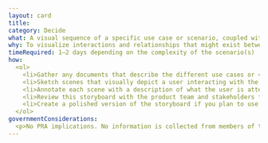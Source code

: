 ```yaml
---
layout: card
title: 
category: Decide
what: A visual sequence of a specific use case or scenario, coupled with a narrative.
why: To visualize interactions and relationships that might exist between a user and a solution in the context of the user&rsquo;s full experience.
timeRequired: 1–2 days depending on the complexity of the scenario(s)
how:
  <ol>
    <li>Gather any documents that describe the different use cases or <a href="/user-scenarios">scenarios</a> in which users will interact with your service.</li>
    <li>Sketch scenes that visually depict a user interacting with the service, including as much context as possible. For example&#58; Are they on the move? Where are they? What else is in their environment?</li>
    <li>Annotate each scene with a description of what the user is attempting to do. Describe what general feeling or experience the team wants the user to have.</li>
    <li>Review this storyboard with the product team and stakeholders for feedback. Iterate until the storyboard represents a shared vision of the scenario and progression of scenes.</li>
    <li>Create a polished version of the storyboard if you plan to use it for future work or in other external contexts.</li>
  </ol>
governmentConsiderations:
  <p>No PRA implications. No information is collected from members of the public.</p>
---
```

